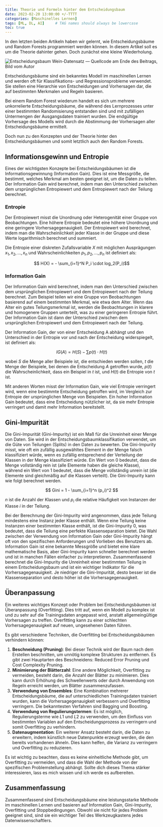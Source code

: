 ```yaml
---
title: Theorie und Formeln hinter dem Entscheidungsbaum
date: 2023-02-20 13:00:00 +/-TTTT
categories: [Maschinelles Lernen]
tags: [ML, DL, AI]     # TAG names should always be lowercase
toc: true
---
```


In den letzten beiden Artikeln haben wir gelernt, wie Entscheidungsbäume und Random Forests programmiert werden können. In diesem Artikel soll es um die Theorie dahinter gehen. Doch zunächst eine kleine Wiederholung.

![Entscheidungsbaum Wein-Datensatz — Quellcode am Ende des Beitrags, Bild vom Autor](https://miro.medium.com/v2/resize:fit:1400/format:webp/1*SYOAspZ_sVzD0oNpCeflTA.png)

Entscheidungsbäume sind ein bekanntes Modell im maschinellen Lernen und werden oft für Klassifikations- und Regressionsprobleme verwendet. Sie stellen eine Hierarchie von Entscheidungen und Vorhersagen dar, die auf bestimmten Merkmalen und Regeln basieren.

Bei einem Random Forest wiederum handelt es sich um mehrere unkorrelierte Entscheidungsbäume, die während des Lernprozesses unter einer bestimmten Randomisierung entstanden sind und mit zufälligen Untermengen der Ausgangsdaten trainiert wurden. Die endgültige Vorhersage des Modells wird durch die Abstimmung der Vorhersagen aller Entscheidungsbäume ermittelt.

Doch nun zu den Konzepten und der Theorie hinter den Entscheidungsbäumen und somit letztlich auch den Random Forests.

## Informationsgewinn und Entropie

Eines der wichtigsten Konzepte bei Entscheidungsbäumen ist die Informationsgewinnung (Information Gain). Dies ist eine Messgröße, die bestimmt, welches Merkmal am besten geeignet ist, um die Daten zu teilen. Der Information Gain wird berechnet, indem man den Unterschied zwischen dem ursprünglichen Entropiewert und dem Entropiewert nach der Teilung berechnet.

### Entropie

Der Entropiewert misst die Unordnung oder Heterogenität einer Gruppe von Beobachtungen. Eine höhere Entropie bedeutet eine höhere Unordnung und eine geringere Vorhersagegenauigkeit. Der Entropiewert wird berechnet, indem man die Wahrscheinlichkeit jeder Klasse in der Gruppe und diese Werte logarithmisch berechnet und summiert.

Die Entropie einer diskreten Zufallsvariable $X$ mit möglichen Ausprägungen ${x_1, x_2, …, x_n}$ und Wahrscheinlichkeiten ${p_1, p_2, …, p_n}$ ist definiert als:

$$ H(X) = - \sum_{i=1}^N P_i \cdot log_2(P_i)$$

### Information Gain

Der Information Gain wird berechnet, indem man den Unterschied zwischen dem ursprünglichen Entropiewert und dem Entropiewert nach der Teilung berechnet. Zum Beispiel teilen wir eine Gruppe von Beobachtungen basierend auf einem bestimmten Merkmal, wie etwa dem Alter. Wenn das Alter ein gutes Teilungsmerkmal ist, werden die Beobachtungen in klarere und homogenere Gruppen unterteilt, was zu einer geringeren Entropie führt. Der Information Gain ist dann der Unterschied zwischen dem ursprünglichen Entropiewert und dem Entropiewert nach der Teilung.

Der Information Gain, der von einer Entscheidung A abhängt und den Unterschied in der Entropie vor und nach der Entscheidung widerspiegelt, ist definiert als:

$$IG(A) = H(S) - \sum p(t) \cdot H(t) $$

wobei $S$ die Menge aller Beispiele ist, die entschieden werden sollen, $t$ die Menge der Beispiele, bei denen die Entscheidung $A$ getroffen wurde, $p(t)$ die Wahrscheinlichkeit, dass ein Beispiel in $t$ ist, und $H(t)$ die Entropie von $t$ ist.

Mit anderen Worten misst der Information Gain, wie viel Entropie verringert wird, wenn eine bestimmte Entscheidung getroffen wird, im Vergleich zur Entropie der ursprünglichen Menge von Beispielen. Ein hoher Information Gain bedeutet, dass eine Entscheidung nützlicher ist, da sie mehr Entropie verringert und damit mehr Information bereitstellt.

## Gini-Impurität
Die Gini-Impurität (Gini-Impurity) ist ein Maß für die Unreinheit einer Menge von Daten. Sie wird in der Entscheidungsbaumklassifikation verwendet, um die Güte von Teilungen (Splits) in den Daten zu bewerten. Die Gini-Impurity misst, wie oft ein zufällig ausgewähltes Element in der Menge falsch klassifiziert würde, wenn es zufällig entsprechend der Verteilung der Klassen in der Menge klassifiziert würde. Ein Wert von $0$ bedeutet, dass die Menge vollständig rein ist (alle Elemente haben die gleiche Klasse), während ein Wert von $1$ bedeutet, dass die Menge vollständig unrein ist (die Elemente sind gleichmäßig auf die Klassen verteilt). Die Gini-Impurity kann wie folgt berechnet werden.

$$ Gini = 1 - \sum_{i=1}^n (p_i)^2 $$

$n$ ist die Anzahl der Klassen und $p_i$ die relative Häufigkeit von Instanzen der Klasse $i$ in der Teilung.

Bei der Berechnung der Gini-Impurity wird angenommen, dass jede Teilung mindestens eine Instanz jeder Klasse enthält. Wenn eine Teilung keine Instanzen einer bestimmten Klasse enthält, ist die Gini-Impurity $0$, was bedeutet, dass die Teilung eine perfekte Klassenseparation bietet.
Die Wahl zwischen der Verwendung von Information Gain oder Gini-Impurity hängt oft von den spezifischen Anforderungen und Vorlieben des Benutzers ab. Information Gain ist eine bekannte Messgröße und bietet eine klare mathematische Basis, aber Gini-Impurity kann schneller berechnet werden und ist in manchen Fällen einfacher zu interpretieren.
Zusammenfassend berechnet die Gini-Impurity die Unreinheit einer bestimmten Teilung in einem Entscheidungsbaum und ist ein wichtiger Indikator für die Vorhersagegenauigkeit. Je niedriger die Gini-Impurität, desto besser ist die Klassenseparation und desto höher ist die Vorhersagegenauigkeit.

## Überanpassung
Ein weiteres wichtiges Konzept oder Problem bei Entscheidungsbäumen ist Überanpassung (Overfitting). Dies tritt auf, wenn ein Modell zu komplex ist und zu sehr auf die Trainingsdaten angepasst wird, anstatt allgemeingültige Vorhersagen zu treffen. Overfitting kann zu einer schlechten Vorhersagegenauigkeit auf neuen, ungesehenen Daten führen.

Es gibt verschiedene Techniken, die Overfitting bei Entscheidungsbäumen verhindern können:
1. **Beschneidung (Pruning)**: Bei dieser Technik wird der Baum nach dem Erstellen beschnitten, um unnötig komplexe Strukturen zu entfernen. Es gibt zwei Hauptarten des Beschneidens: Reduced Error Pruning und Cost Complexity Pruning.
2. **Minimierung der Blätterzahl**: Eine andere Möglichkeit, Overfitting zu vermeiden, besteht darin, die Anzahl der Blätter zu minimieren. Dies kann durch Erhöhung des Schwellenwerts oder durch Anwendung von Regeln erreicht werden, um Blätter zusammenzufassen.
3. **Verwendung von Ensembles**: Eine Kombination mehrerer Entscheidungsbäume, die auf unterschiedlichen Trainingsdaten trainiert wurden, kann die Vorhersagegenauigkeit verbessern und Overfitting verringern. Die bekanntesten Verfahren sind Bagging und Boosting.
4. **Verwendung von Regulierungstermen**: Es ist möglich, Regulierungsterme wie $L1$ und $L2$ zu verwenden, um den Einfluss von bestimmten Variablen auf den Entscheidungsprozess zu verringern und somit Overfitting zu verhindern.
5. **Datenaugmentation**: Ein weiterer Ansatz besteht darin, die Daten zu erweitern, indem künstlich neue Datenpunkte erzeugt werden, die den bereits vorhandenen ähneln. Dies kann helfen, die Varianz zu verringern und Overfitting zu reduzieren.

Es ist wichtig zu beachten, dass es keine einheitliche Methode gibt, um Overfitting zu vermeiden, und dass die Wahl der Methode von der spezifischen Problemstellung abhängt. Sollte dich dieses Thema stärker interessieren, lass es mich wissen und ich werde es aufbereiten.

## Zusammenfassung
Zusammenfassend sind Entscheidungsbäume eine leistungsstarke Methode im maschinellen Lernen und basieren auf Information Gain, Gini-Impurity, Overfitting und Stoppbedingungen. Obwohl sie nicht für jedes Problem geeignet sind, sind sie ein wichtiger Teil des Werkzeugkastens jedes Datenwissenschaftlers.

